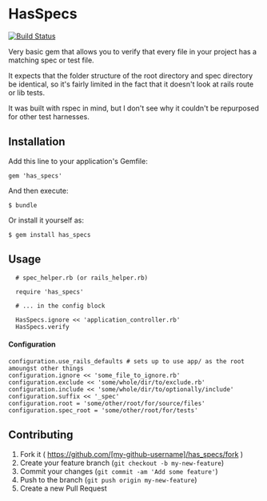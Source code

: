 # HasSpecs

[![Build Status](https://travis-ci.org/grossadamm/has_specs.svg?branch=master)](https://travis-ci.org/grossadamm/has_specs)

Very basic gem that allows you to verify that every file in your project has a matching spec or test file.

It expects that the folder structure of the root directory and spec directory be identical, so it's fairly limited in the fact that it doesn't look at rails route or lib tests.

It was built with rspec in mind, but I don't see why it couldn't be repurposed for other test harnesses.

## Installation

Add this line to your application's Gemfile:

    gem 'has_specs'

And then execute:

    $ bundle

Or install it yourself as:

    $ gem install has_specs

## Usage

```
  # spec_helper.rb (or rails_helper.rb)

  require 'has_specs'

  # ... in the config block

  HasSpecs.ignore << 'application_controller.rb'
  HasSpecs.verify
```

#### Configuration

```
configuration.use_rails_defaults # sets up to use app/ as the root amoungst other things
configuration.ignore << 'some_file_to_ignore.rb'
configuration.exclude << 'some/whole/dir/to/exclude.rb'
configuration.include << 'some/whole/dir/to/optionally/include'
configuration.suffix << '_spec'
configuration.root = 'some/other/root/for/source/files'
configuration.spec_root = 'some/other/root/for/tests'
```


## Contributing

1. Fork it ( https://github.com/[my-github-username]/has_specs/fork )
2. Create your feature branch (`git checkout -b my-new-feature`)
3. Commit your changes (`git commit -am 'Add some feature'`)
4. Push to the branch (`git push origin my-new-feature`)
5. Create a new Pull Request
